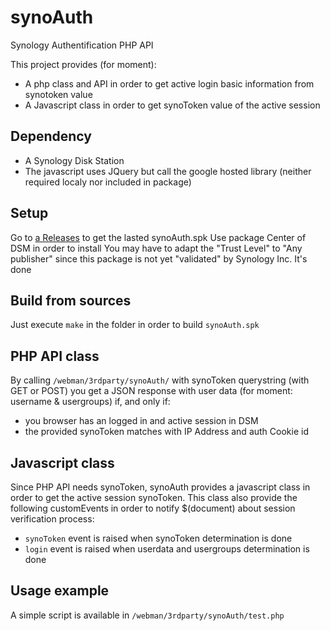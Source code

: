 # synoAuth
Synology Authentification PHP API

This project provides (for moment):
- A php class and API in order to get active login basic information from synotoken value
- A Javascript class in order to get synoToken value of the active session

## Dependency
- A Synology Disk Station
- The javascript uses JQuery but call the google hosted library (neither required localy nor included in package) 

## Setup
Go to [a Releases](https://github.com/kavod/synoAuth/releases) to get the lasted synoAuth.spk
Use package Center of DSM in order to install
You may have to adapt the "Trust Level" to "Any publisher" since this package is not yet "validated" by Synology Inc.
It's done

## Build from sources
Just execute ```make``` in the folder in order to build ```synoAuth.spk```

## PHP API class
By calling ```/webman/3rdparty/synoAuth/``` with synoToken querystring (with GET or POST) you get a JSON response with user data (for moment: username & usergroups) if, and only if:
- you browser has an logged in and active session in DSM
- the provided synoToken matches with IP Address and auth Cookie id
 
## Javascript class
Since PHP API needs synoToken, synoAuth provides a javascript class in order to get the active session synoToken.
This class also provide the following customEvents in order to notify $(document) about session verification process:
- ```synoToken``` event is raised when synoToken determination is done
- ```login``` event is raised when userdata and usergroups determination is done

## Usage example
A simple script is available in ```/webman/3rdparty/synoAuth/test.php```
